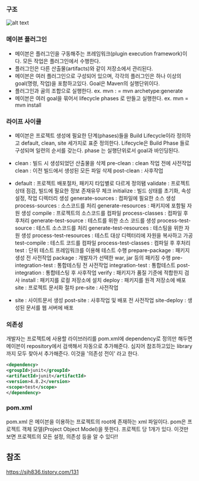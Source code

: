### 구조
![alt text](https://img1.daumcdn.net/thumb/R1280x0/?scode=mtistory2&fname=http%3A%2F%2Fcfile30.uf.tistory.com%2Fimage%2F999BF0365A534021248CEE )


### 메이븐 플러그인
- 메이븐은 플러그인을 구동해주는 프레임워크(plugin execution framework)이다. 모든 작업은 플러그인에서 수행한다.
- 플러그인은 다른 산출물(artifacts)와 같이 저장소에서 관리된다.
- 메이븐은 여러 플러그인으로 구성되어 있으며, 각각의 플러그인은 하나 이상의 goal(명령, 작업)을 포함하고있다. Goal은 Maven의 실행단위이다.
- 플러그인과 골의 조합으로 실행한다. ex. mvn <plugin>:<goal> = mvn archetype:generate
- 메이븐은 여러 goal을 묶어서 lifecycle phases 로 만들고 실행한다. ex. mvn <phase> = mvn install

### 라이프 사이클
- 메이븐은 프로젝트 생성에 필요한 단계(phases)들을 Build Lifecycle이라 정의하고 default, clean, site 세가지로 표준 정의한다. Lifecycle은 Build Phase 들로 구성되며 일련의 순서를 갖는다. phase 는 실행단위로서 goal과 바인딩된다.

- clean : 빌드 시 생성되었던 산출물을 삭제
    pre-clean : clean 작업 전에 사전작업
    clean : 이전 빌드에서 생성된 모든 파일 삭제
    post-clean : 사후작업
- default : 프로젝트 배포절차, 패키지 타입별로 다르게 정의됌
    validate : 프로젝트 상태 점검, 빌드에 필요한 정보 존재유무 체크
    initialize : 빌드 상태를 초기화, 속성 설정, 작업 디렉터리 생성
    generate-sources : 컴파일에 필요한 소스 생성
    process-sources : 소스코드를 처리
    generate-resources : 패키지에 포함될 자원 생성
    compile : 프로젝트의 소스코드를 컴파일
    process-classes : 컴파일 후 후처리
    generate-test-source : 테스트를 위한 소스 코드를 생성
    process-test-source : 테스트 소스코드를 처리
    generate-test-resources : 테스팅을 위한 자원 생성
    process-test-resources : 테스트 대상 디렉터리에 자원을 복사하고 가공
    test-compile : 테스트 코드를 컴파일
    process-test-classes : 컴파일 후 후처리
    test : 단위 테스트 프레임워크를 이용해 테스트 수행
    prepare-package : 패키지 생성 전 사전작업
    package : 개발자가 선택한 war, jar 등의 패키징 수행
    pre-integration-test : 통합테스팅 전 사전작업
    integration-test : 통합테스트
    post-integration : 통합테스팅 후 사후작업
    verify : 패키지가 품질 기준에 적합한지 검사
    install : 패키지를 로컬 저장소에 설치
    deploy : 패키지를 원격 저장소에 배포
    site : 프로젝트 문서화 절차
    pre-site : 사전작업
- site : 사이트문서 생성
    post-site : 사후작업 및 배포 전 사전작업
    site-deploy : 생성된 문서를 웹 서버에 배포

### 의존성
개발자는 프로젝트에 사용할 라이브러리를 pom.xml에 dependency로 정의만 해두면 메이븐이 repository에서 검색해서 자동으로 추가해준다. 심지어 참조하고있는 library까지 모두 찾아서 추가해준다. 이것을 '의존성 전이' 라고 한다.

~~~ xml
<dependency> 
<groupId>junit</groupId> 
<artifactId>junit</artifactId> 
<version>4.8.2</version> 
<scope>test</scope>
</dependency>
~~~


### pom.xml
pom.xml 은 메이븐을 이용하는 프로젝트의 root에 존재하는 xml 파일이다. pom은 프로젝트 객체 모델(Project Object Model)을 뜻한다. 프로젝트 당 1개가 있다. 이것만 보면 프로젝트의 모든 설정, 의존성 등을 알 수 있다!!


## 참조
https://sjh836.tistory.com/131